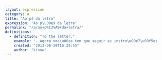 ```yaml
---
layout: expression
category: a
title: "Ao pé da letra"
expression: "Ao p\u00e9 da letra"
permalink: "/a/ao+p%C3%A9+da+letra/"
definitions:
  - definition: "To the letter."
    example: "- Agora voc\u00ea tem que seguir as instru\u00e7\u00f5es do manual ao p\u00e9 da letra pra montar o ber\u00e7o.\n- Ah, beleza. N\u00e3o tem como dar errado ent\u00e3o..."
    created: "2013-06-19T16:39:55"
    author: "kinow"
---
```

